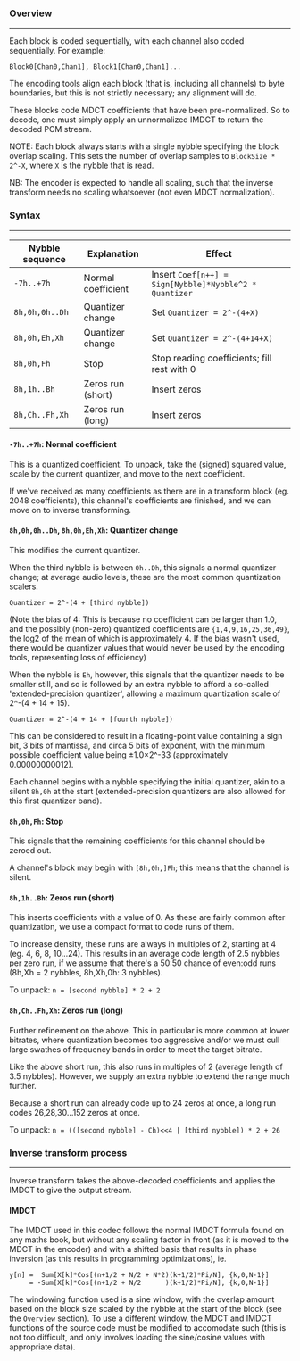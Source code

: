 ### Overview
***

Each block is coded sequentially, with each channel also coded sequentially. For example:

```Block0[Chan0,Chan1], Block1[Chan0,Chan1]...```

The encoding tools align each block (that is, including all channels) to byte boundaries, but this is not strictly necessary; any alignment will do.

These blocks code MDCT coefficients that have been pre-normalized. So to decode, one must simply apply an unnormalized IMDCT to return the decoded PCM stream.

NOTE: Each block always starts with a single nybble specifying the block overlap scaling. This sets the number of overlap samples to `BlockSize * 2^-X`, where `X` is the nybble that is read.

NB: The encoder is expected to handle all scaling, such that the inverse transform needs no scaling whatsoever (not even MDCT normalization).

### Syntax
***

| Nybble sequence    | Explanation        | Effect                                       |
| ------------------ | ------------------ | -------------------------------------------- |
| ```-7h..+7h```     | Normal coefficient | Insert ```Coef[n++] = Sign[Nybble]*Nybble^2 * Quantizer``` |
| ```8h,0h,0h..Dh``` | Quantizer change   | Set ```Quantizer = 2^-(4+X)```               |
| ```8h,0h,Eh,Xh```  | Quantizer change   | Set ```Quantizer = 2^-(4+14+X)```            |
| ```8h,0h,Fh```     | Stop               | Stop reading coefficients; fill rest with 0  |
| ```8h,1h..Bh```    | Zeros run (short)  | Insert zeros                                 |
| ```8h,Ch..Fh,Xh``` | Zeros run (long)   | Insert zeros                                 |

#### ```-7h..+7h```: Normal coefficient

This is a quantized coefficient. To unpack, take the (signed) squared value, scale by the current quantizer, and move to the next coefficient.

If we've received as many coefficients as there are in a transform block (eg. 2048 coefficients), this channel's coefficients are finished, and we can move on to inverse transforming.

#### ```8h,0h,0h..Dh```, ```8h,0h,Eh,Xh```: Quantizer change

This modifies the current quantizer.

When the third nybble is between ```0h..Dh```, this signals a normal quantizer change; at average audio levels, these are the most common quantization scalers.

```Quantizer = 2^-(4 + [third nybble])```

(Note the bias of 4: This is because no coefficient can be larger than 1.0, and the possibly (non-zero) quantized coefficients are ```{1,4,9,16,25,36,49}```, the log2 of the mean of which is approximately 4. If the bias wasn't used, there would be quantizer values that would never be used by the encoding tools, representing loss of efficiency)

When the nybble is ```Eh```, however, this signals that the quantizer needs to be smaller still, and so is followed by an extra nybble to afford a so-called 'extended-precision quantizer', allowing a maximum quantization scale of 2^-(4 + 14 + 15).

```Quantizer = 2^-(4 + 14 + [fourth nybble])```

This can be considered to result in a floating-point value containing a sign bit, 3 bits of mantissa, and circa 5 bits of exponent, with the minimum possible coefficient value being ±1.0×2^-33 (approximately 0.00000000012).

Each channel begins with a nybble specifying the initial quantizer, akin to a silent ```8h,0h``` at the start (extended-precision quantizers are also allowed for this first quantizer band).

#### ```8h,0h,Fh```: Stop

This signals that the remaining coefficients for this channel should be zeroed out.

A channel's block may begin with ```[8h,0h,]Fh```; this means that the channel is silent.

#### ```8h,1h..Bh```: Zeros run (short)

This inserts coefficients with a value of 0. As these are fairly common after quantization, we use a compact format to code runs of them.

To increase density, these runs are always in multiples of 2, starting at 4 (eg. 4, 6, 8, 10...24). This results in an average code length of 2.5 nybbles per zero run, if we assume that there's a 50:50 chance of even:odd runs (8h,Xh = 2 nybbles, 8h,Xh,0h: 3 nybbles).

To unpack: ```n = [second nybble] * 2 + 2```

#### ```8h,Ch..Fh,Xh```: Zeros run (long)

Further refinement on the above. This in particular is more common at lower bitrates, where quantization becomes too aggressive and/or we must cull large swathes of frequency bands in order to meet the target bitrate.

Like the above short run, this also runs in multiples of 2 (average length of 3.5 nybbles). However, we supply an extra nybble to extend the range much further.

Because a short run can already code up to 24 zeros at once, a long run codes 26,28,30...152 zeros at once.

To unpack: ```n = (([second nybble] - Ch)<<4 | [third nybble]) * 2 + 26```

### Inverse transform process
***

Inverse transform takes the above-decoded coefficients and applies the IMDCT to give the output stream.

#### IMDCT

The IMDCT used in this codec follows the normal IMDCT formula found on any maths book, but without any scaling factor in front (as it is moved to the MDCT in the encoder) and with a shifted basis that results in phase inversion (as this results in programming optimizations), ie.

    y[n] =  Sum[X[k]*Cos[(n+1/2 + N/2 + N*2)(k+1/2)*Pi/N], {k,0,N-1}]
         = -Sum[X[k]*Cos[(n+1/2 + N/2      )(k+1/2)*Pi/N], {k,0,N-1}]
    
The windowing function used is a sine window, with the overlap amount based on the block size scaled by the nybble at the start of the block (see the `Overview` section). To use a different window, the MDCT and IMDCT functions of the source code must be modified to accomodate such (this is not too difficult, and only involves loading the sine/cosine values with appropriate data).
